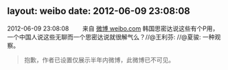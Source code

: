 layout: weibo
date: 2012-06-09 23:08:08
---
2012-06-09 23:08:08  &nbsp;&nbsp;&nbsp;&nbsp;&nbsp;&nbsp; 来自 <a href="http://weibo.com/" rel="nofollow">微博 weibo.com</a>
韩国思密达说这些有个P用，一个中国人说这些无聊而一个思密达说就很解气么？//@王利芬: //@夏骏: 一种观察。
>  抱歉，作者已设置仅展示半年内微博，此微博已不可见。 ​​​

